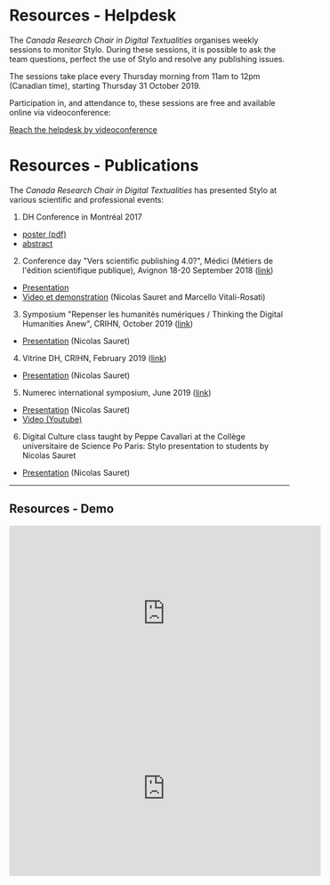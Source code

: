 # Resources - Helpdesk

The *Canada Research Chair in Digital Textualities* organises weekly sessions to monitor Stylo. During these sessions, it is possible to ask the team questions, perfect the use of Stylo and resolve any publishing issues.

The sessions take place every Thursday morning from 11am to 12pm (Canadian time), starting Thursday 31 October 2019.

Participation in, and attendance to, these sessions are free and available online via videoconference: 

<a class="btn btn-info" href="https://meet.jit.si/stylo" role="button">Reach the helpdesk by videoconference</a> 

# Resources - Publications

The *Canada Research Chair in Digital Textualities* has presented Stylo at various scientific and professional events:

1. DH Conference in Montréal 2017
  - [poster (pdf)](uploads/pdf/poster_Stylo_DH2017.pdf)
  - [abstract](https://dh2017.adho.org/abstracts/224/224.pdf)
2. Conference day "Vers scientific publishing 4.0?", Médici (Métiers de l'édition scientifique publique), Avignon 18-20 September 2018 ([link](https://medici2018.sciencesconf.org/))
  - [Presentation](https://ecrituresnumeriques.github.io/s_StyloMedici/)
  - [Video et demonstration](https://www.youtube.com/embed/qcwEqbcxBF8) (Nicolas Sauret and Marcello Vitali-Rosati)
3. Symposium "Repenser les humanités numériques / Thinking the Digital Humanities Anew", CRIHN, October 2019 ([link](https://www.crihn.org/colloque-2018/))
  - [Presentation](http://nicolassauret.net/s_StyloCRIHN/) (Nicolas Sauret)
4. Vitrine DH, CRIHN, February 2019 ([link](https://crihn.openum.ca/nouvelles/2018/12/01/vitrine-hn-dh-showcase-2019/))
  - [Presentation](http://nicolassauret.net/s_StyloVitrineDH/) (Nicolas Sauret)
5. Numerec international symposium, June 2019 ([link](https://numerev.com/agenda.id-9.html))
  - [Presentation](http://nicolassauret.net/s_StyloNumerev/) (Nicolas Sauret)
  - [Video (Youtube)](https://youtu.be/-WHoTXw6Two?t=20878)
6. Digital Culture class taught by Peppe Cavallari at the Collège universitaire de Science Po Paris: Stylo presentation to students by Nicolas Sauret
  - [Presentation](http://nicolassauret.net/s_StyloCultNum/) (Nicolas Sauret)

---

## Resources - Demo

<iframe width="560" height="315" src="https://ia601400.us.archive.org/16/items/stylo_202009/Stylo.mp4" frameborder="0" allow="accelerometer; autoplay; encrypted-media; gyroscope; picture-in-picture" allowfullscreen style="align:center;"></iframe>

<iframe width="560" height="315" src="https://www.youtube.com/embed/qcwEqbcxBF8" frameborder="0" allow="accelerometer; autoplay; encrypted-media; gyroscope; picture-in-picture" allowfullscreen style="align:center;"></iframe>

